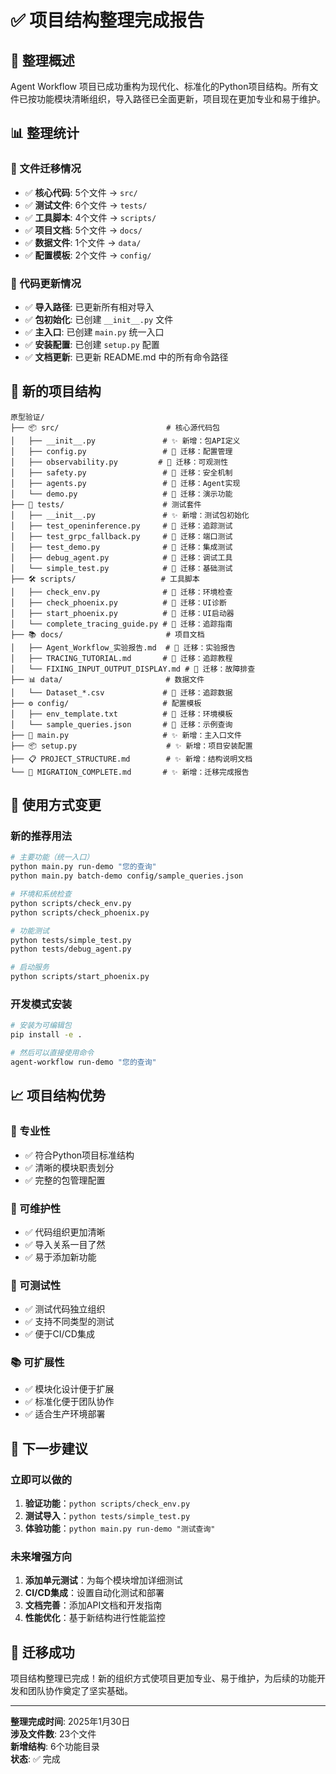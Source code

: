 # ✅ 项目结构整理完成报告

## 🎯 整理概述

Agent Workflow 项目已成功重构为现代化、标准化的Python项目结构。所有文件已按功能模块清晰组织，导入路径已全面更新，项目现在更加专业和易于维护。

## 📊 整理统计

### 🔄 文件迁移情况
- ✅ **核心代码**: 5个文件 → `src/`
- ✅ **测试文件**: 6个文件 → `tests/`
- ✅ **工具脚本**: 4个文件 → `scripts/`
- ✅ **项目文档**: 5个文件 → `docs/`
- ✅ **数据文件**: 1个文件 → `data/`
- ✅ **配置模板**: 2个文件 → `config/`

### 🔧 代码更新情况
- ✅ **导入路径**: 已更新所有相对导入
- ✅ **包初始化**: 已创建 `__init__.py` 文件
- ✅ **主入口**: 已创建 `main.py` 统一入口
- ✅ **安装配置**: 已创建 `setup.py` 配置
- ✅ **文档更新**: 已更新 README.md 中的所有命令路径

## 📁 新的项目结构

```
原型验证/
├── 📦 src/                        # 核心源代码包
│   ├── __init__.py               # ✨ 新增：包API定义
│   ├── config.py                 # 🔄 迁移：配置管理
│   ├── observability.py         # 🔄 迁移：可观测性
│   ├── safety.py                 # 🔄 迁移：安全机制
│   ├── agents.py                 # 🔄 迁移：Agent实现
│   └── demo.py                   # 🔄 迁移：演示功能
├── 🧪 tests/                      # 测试套件
│   ├── __init__.py               # ✨ 新增：测试包初始化
│   ├── test_openinference.py     # 🔄 迁移：追踪测试
│   ├── test_grpc_fallback.py     # 🔄 迁移：端口测试
│   ├── test_demo.py              # 🔄 迁移：集成测试
│   ├── debug_agent.py            # 🔄 迁移：调试工具
│   └── simple_test.py            # 🔄 迁移：基础测试
├── 🛠️ scripts/                   # 工具脚本
│   ├── check_env.py              # 🔄 迁移：环境检查
│   ├── check_phoenix.py          # 🔄 迁移：UI诊断
│   ├── start_phoenix.py          # 🔄 迁移：UI启动器
│   └── complete_tracing_guide.py # 🔄 迁移：追踪指南
├── 📚 docs/                       # 项目文档
│   ├── Agent_Workflow_实验报告.md  # 🔄 迁移：实验报告
│   ├── TRACING_TUTORIAL.md       # 🔄 迁移：追踪教程
│   └── FIXING_INPUT_OUTPUT_DISPLAY.md # 🔄 迁移：故障排查
├── 📊 data/                       # 数据文件
│   └── Dataset_*.csv             # 🔄 迁移：追踪数据
├── ⚙️ config/                     # 配置模板
│   ├── env_template.txt          # 🔄 迁移：环境模板
│   └── sample_queries.json       # 🔄 迁移：示例查询
├── 🚀 main.py                     # ✨ 新增：主入口文件
├── 📦 setup.py                    # ✨ 新增：项目安装配置
├── 📋 PROJECT_STRUCTURE.md        # ✨ 新增：结构说明文档
└── 📄 MIGRATION_COMPLETE.md       # ✨ 新增：迁移完成报告
```

## 🔄 使用方式变更

### 新的推荐用法

```bash
# 主要功能（统一入口）
python main.py run-demo "您的查询"
python main.py batch-demo config/sample_queries.json

# 环境和系统检查
python scripts/check_env.py
python scripts/check_phoenix.py

# 功能测试
python tests/simple_test.py
python tests/debug_agent.py

# 启动服务
python scripts/start_phoenix.py
```

### 开发模式安装

```bash
# 安装为可编辑包
pip install -e .

# 然后可以直接使用命令
agent-workflow run-demo "您的查询"
```

## 📈 项目结构优势

### 🎯 专业性
- ✅ 符合Python项目标准结构
- ✅ 清晰的模块职责划分
- ✅ 完整的包管理配置

### 🔧 可维护性
- ✅ 代码组织更加清晰
- ✅ 导入关系一目了然
- ✅ 易于添加新功能

### 🧪 可测试性
- ✅ 测试代码独立组织
- ✅ 支持不同类型的测试
- ✅ 便于CI/CD集成

### 📚 可扩展性
- ✅ 模块化设计便于扩展
- ✅ 标准化便于团队协作
- ✅ 适合生产环境部署

## 🚀 下一步建议

### 立即可以做的
1. **验证功能**：`python scripts/check_env.py`
2. **测试导入**：`python tests/simple_test.py`
3. **体验功能**：`python main.py run-demo "测试查询"`

### 未来增强方向
1. **添加单元测试**：为每个模块增加详细测试
2. **CI/CD集成**：设置自动化测试和部署
3. **文档完善**：添加API文档和开发指南
4. **性能优化**：基于新结构进行性能监控

## 🎉 迁移成功

项目结构整理已完成！新的组织方式使项目更加专业、易于维护，为后续的功能开发和团队协作奠定了坚实基础。

---

**整理完成时间**: 2025年1月30日  
**涉及文件数**: 23个文件  
**新增结构**: 6个功能目录  
**状态**: ✅ 完成 